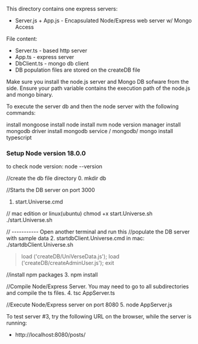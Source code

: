 This directory contains one express servers:
* Server.js + App.js - Encapsulated Node/Express web server w/ Mongo Access

File content:
* Server.ts - based http server
* App.ts - express server
* DbClient.ts - mongo db client
* DB population files are stored on the createDB file

Make sure you install the node.js server and Mongo DB sofware from the side.  Ensure your path variable contains the execution path of the node.js and mongo binary.

To execute the server db and then the node server with the following commands:

install mongoose
install node
install nvm node version manager
install mongodb driver
install mongodb service / mongodb/ mongo
install typescript



### Setup Node version 18.0.0 
to check node version: node --version

//create the db file directory
0. mkdir db

//Starts the DB server on port 3000
1. start.Universe.cmd

// mac edition or linux(ubuntu)
chmod +x start.Universe.sh
./start.Universe.sh

// -----------
Open another terminal and run this
//populate the DB server with sample data
2. startdbClient.Universe.cmd
in mac: ./startdbClient.Universe.sh
>load ('createDB/UniVerseData.js');
>load ('createDB/createAdminUser.js');
>exit

//install npm packages
3. npm install

//Compile Node/Express Server.  You may need to go to all subdirectories and compile the ts files.
4. tsc AppServer.ts

//Execute Node/Express server on port 8080
5. node AppServer.js 

To test server #3, try the following URL on the browser, while the server is running:
* http://localhost:8080/posts/
